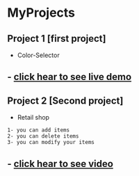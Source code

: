 # MyProjects

## Project 1 [first project]

* Color-Selector

## - [click hear to see live demo](https://rendom-color-fselector.netlify.app/)

## Project 2 [Second project]
* Retail shop

```
1- you can add items
2- you can delete items
3- you can modify your items

```
## - [click hear to see video](https://www.awesomescreenshot.com/video/2188768?key=09d6c0dc7b2e052c92b4774b495e7687)
